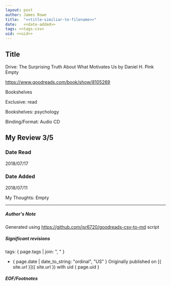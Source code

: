 ```yaml
---
layout: post
author: James Rowe
title:  "<<title-similiar-to-filename>>"
date:   <<date-added>>
tags: <<tags-csv>
uid: <<uid>>
---
```


<!-- highly dependent on how you personally use jekyll templates, and how you want this to show up -->

## Title

Drive: The Surprising Truth About What Motivates Us by Daniel H. Pink
Empty 

https://www.goodreads.com/book/show/8105269

Bookshelves

Exclusive: read

Bookshelves: psychology

Binding/Format: Audio CD

## My Review 3/5

### Date Read
2018/07/17

### Date Added
2018/07/11

My Thoughts: Empty

---

##### Author's Note

Generated using https://github.com/jsr6720/goodreads-csv-to-md script

##### Significant revisions

tags: { page.tags | join: ", " } <!-- todo move this somewhere -->

- { page.date | date_to_string: "ordinal", "US" } Originally published on [{ site.url }]({ site.url }) with uid { page.uid }

##### EOF/Footnotes
